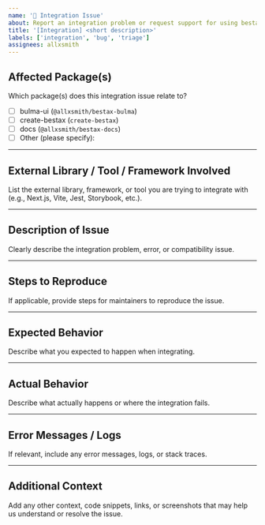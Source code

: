 ```yaml
---
name: '🔗 Integration Issue'
about: Report an integration problem or request support for using bestax packages with other libraries, frameworks, or tools.
title: '[Integration] <short description>'
labels: ['integration', 'bug', 'triage']
assignees: allxsmith
---
```


## Affected Package(s)

Which package(s) does this integration issue relate to?

- [ ] bulma-ui (`@allxsmith/bestax-bulma`)
- [ ] create-bestax (`create-bestax`)
- [ ] docs (`@allxsmith/bestax-docs`)
- [ ] Other (please specify):

---

## External Library / Tool / Framework Involved

List the external library, framework, or tool you are trying to integrate with (e.g., Next.js, Vite, Jest, Storybook, etc.).

---

## Description of Issue

Clearly describe the integration problem, error, or compatibility issue.

---

## Steps to Reproduce

If applicable, provide steps for maintainers to reproduce the issue.

---

## Expected Behavior

Describe what you expected to happen when integrating.

---

## Actual Behavior

Describe what actually happens or where the integration fails.

---

## Error Messages / Logs

If relevant, include any error messages, logs, or stack traces.

---

## Additional Context

Add any other context, code snippets, links, or screenshots that may help us understand or resolve the issue.
